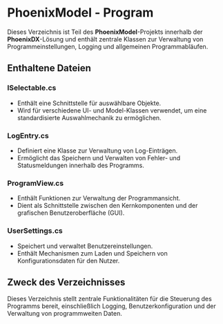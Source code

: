 ﻿# PhoenixModel - Program

Dieses Verzeichnis ist Teil des **PhoenixModel**-Projekts innerhalb der **PhoenixDX**-Lösung und enthält zentrale Klassen zur Verwaltung von Programmeinstellungen, Logging und allgemeinen Programmabläufen.

## Enthaltene Dateien

### ISelectable.cs
- Enthält eine Schnittstelle für auswählbare Objekte.
- Wird für verschiedene UI- und Model-Klassen verwendet, um eine standardisierte Auswahlmechanik zu ermöglichen.

### LogEntry.cs
- Definiert eine Klasse zur Verwaltung von Log-Einträgen.
- Ermöglicht das Speichern und Verwalten von Fehler- und Statusmeldungen innerhalb des Programms.

### ProgramView.cs
- Enthält Funktionen zur Verwaltung der Programmansicht.
- Dient als Schnittstelle zwischen den Kernkomponenten und der grafischen Benutzeroberfläche (GUI).

### UserSettings.cs
- Speichert und verwaltet Benutzereinstellungen.
- Enthält Mechanismen zum Laden und Speichern von Konfigurationsdaten für den Nutzer.

## Zweck des Verzeichnisses
Dieses Verzeichnis stellt zentrale Funktionalitäten für die Steuerung des Programms bereit, einschließlich Logging, Benutzerkonfiguration und der Verwaltung von programmweiten Daten.

